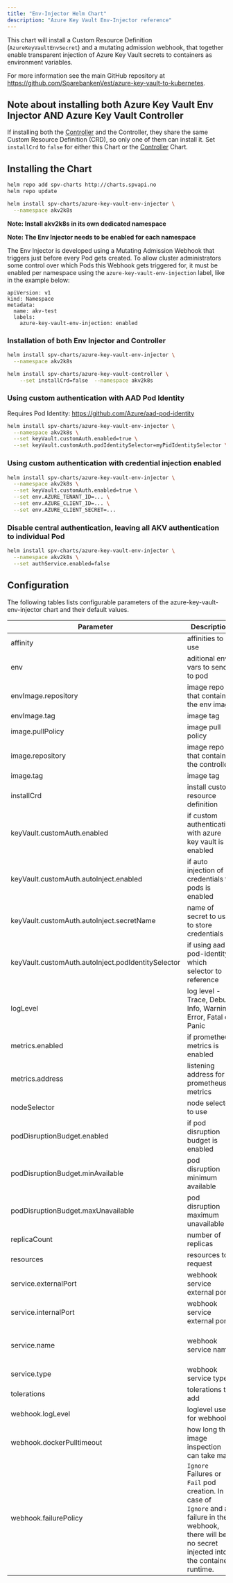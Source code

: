 ```yaml
---
title: "Env-Injector Helm Chart"
description: "Azure Key Vault Env-Injector reference"
---
```


This chart will install a Custom Resource Definition (`AzureKeyVaultEnvSecret`) and a mutating admission webhook, that together enable transparent injection of Azure Key Vault secrets to containers as environment variables.

For more information see the main GitHub repository at https://github.com/SparebankenVest/azure-key-vault-to-kubernetes.

## Note about installing both Azure Key Vault Env Injector AND Azure Key Vault Controller

If installing both the [Controller](https://github.com/SparebankenVest/public-helm-charts/azure-key-vault-controller) and the Controller, they share the same Custom Resource Definition (CRD), so only one of them can install it. Set `installCrd` to `false` for either this Chart or the [Controller](https://github.com/SparebankenVest/azure-key-vault-controller) Chart. 

## Installing the Chart

```bash
helm repo add spv-charts http://charts.spvapi.no
helm repo update
```

```bash
helm install spv-charts/azure-key-vault-env-injector \
  --namespace akv2k8s
```

**Note: Install akv2k8s in its own dedicated namespace** 

**Note: The Env Injector needs to be enabled for each namespace**

The Env Injector is developed using a Mutating Admission Webhook that triggers just before every Pod gets created. To allow cluster administrators some control over which Pods this Webhook gets triggered for, it must be enabled per namespace using the `azure-key-vault-env-injection` label, like in the example below:

```
apiVersion: v1
kind: Namespace
metadata:
  name: akv-test
  labels:
    azure-key-vault-env-injection: enabled
```

### Installation of both Env Injector and Controller
```bash
helm install spv-charts/azure-key-vault-env-injector \
  --namespace akv2k8s

helm install spv-charts/azure-key-vault-controller \
    --set installCrd=false  --namespace akv2k8s
```

### Using custom authentication with AAD Pod Identity

Requires Pod Identity: https://github.com/Azure/aad-pod-identity

```bash
helm install spv-charts/azure-key-vault-env-injector \
  --namespace akv2k8s \
  --set keyVault.customAuth.enabled=true \
  --set keyVault.customAuth.podIdentitySelector=myPidIdentitySelector \
```

### Using custom authentication with credential injection enabled

```bash
helm install spv-charts/azure-key-vault-env-injector \
  --namespace akv2k8s \
  --set keyVault.customAuth.enabled=true \
  --set env.AZURE_TENANT_ID=... \
  --set env.AZURE_CLIENT_ID=... \
  --set env.AZURE_CLIENT_SECRET=...
```

### Disable central authentication, leaving all AKV authentication to individual Pod
```bash
helm install spv-charts/azure-key-vault-env-injector \
  --namespace akv2k8s \
  --set authService.enabled=false
```

## Configuration

The following tables lists configurable parameters of the azure-key-vault-env-injector chart and their default values.

|               Parameter                 |                Description                  |                  Default                 |
| --------------------------------------- | ------------------------------------------- | -----------------------------------------|
|affinity                                 |affinities to use                            |{}                                        |
|env                                      |aditional env vars to send to pod            |{}                                        |
|envImage.repository                      |image repo that contains the env image       |spvest/azure-keyvault-env                 |
|envImage.tag                             |image tag                                    |1.0.2                                    |
|image.pullPolicy                         |image pull policy                            |IfNotPresent                              |
|image.repository                         |image repo that contains the controller      |spvest/azure-keyvault-webhook             |
|image.tag                                |image tag                                    |1.0.2                                    |
|installCrd                               |install custom resource definition           |true                                      |
|keyVault.customAuth.enabled                       |if custom authentication with azure key vault is enabled |false                         |
|keyVault.customAuth.autoInject.enabled            |if auto injection of credentials to pods is enabled|false                               |
|keyVault.customAuth.autoInject.secretName         |name of secret to use to store credentials   |akv2k8s-akv-credentials                   |
|keyVault.customAuth.autoInject.podIdentitySelector|if using aad-pod-identity, which selector to reference|{}                               |
|logLevel                                 |log level - Trace, Debug, Info, Warning, Error, Fatal or Panic | Info                   |
|metrics.enabled                          |if prometheus metrics is enabled             |false                                     |
|metrics.address                          |listening address for prometheus metrics     |':80'                                     |
|nodeSelector                             |node selector to use                         |{}                                        |
|podDisruptionBudget.enabled              |if pod disruption budget is enabled          |true                                      |
|podDisruptionBudget.minAvailable         |pod disruption minimum available             |1                                         |
|podDisruptionBudget.maxUnavailable       |pod disruption maximum unavailable           |nil                                       |
|replicaCount                             |number of replicas                           |1                                         |
|resources                                |resources to request                         |{}                                        |
|service.externalPort                     |webhook service external port                |443                                       |
|service.internalPort                     |webhook service external port                |443                                       |
|service.name                             |webhook service name                         |azure-keyvault-secrets-webhook            |
|service.type                             |webhook service type                         |ClusterIP                                 |
|tolerations                              |tolerations to add                           |[]                                        |
|webhook.logLevel                         |loglevel used for webhook                    |Info                                      |
|webhook.dockerPulltimeout                |how long the image inspection can take max   |25                                        |
|webhook.failurePolicy                    |`Ignore` Failures or `Fail` pod creation. In case of `Ignore` and a failure in the webhook, there will be no secret injected into the container runtime. | Ignore                        |

